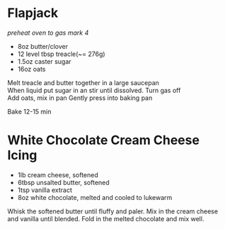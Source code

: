 

# Flapjack

*preheat oven to gas mark 4*

- 8oz butter/clover
- 12 level tbsp treacle(~= 276g)
- 1.5oz caster sugar 
- 16oz oats


Melt treacle and butter together in a large saucepan  
When liquid put sugar in an stir until dissolved.
Turn gas off  
Add oats, mix in pan
Gently press into baking pan

Bake 12-15 min

# White Chocolate Cream Cheese Icing

- 1lb cream cheese, softened
- 6tbsp unsalted butter, softened
- 1tsp vanilla extract
- 8oz white chocolate, melted and cooled to lukewarm

Whisk the softened butter until fluffy and paler. Mix in the cream cheese and vanilla until blended. Fold in the melted chocolate and mix well. 
